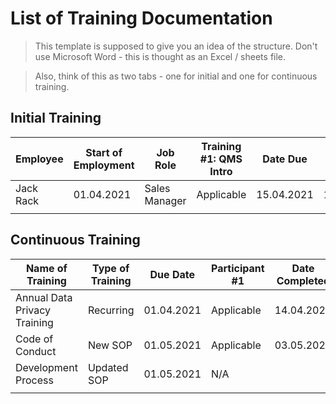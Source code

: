 # List of Training Documentation

> This template is supposed to give you an idea of the structure. Don't use Microsoft Word - this is thought
> as an Excel / sheets file.

> Also, think of this as two tabs - one for initial and one for continuous training.

## Initial Training

| Employee  | Start of Employment | Job Role      | Training #1: QMS Intro | Date Due   | Date Completed | Effectiveness           | Training #2: Data Privacy | (...) |
|-----------|---------------------|---------------|------------------------|------------|----------------|-------------------------|---------------------------|-------|
| Jack Rack | 01.04.2021          | Sales Manager | Applicable             | 15.04.2021 | 14.04.2021     | Confirmed by supervisor | Applicable                |       |
|           |                     |               |                        |            |                |                         |                           |       |

## Continuous Training

| Name of Training             | Type of Training | Due Date   | Participant #1 | Date Completed | Effectiveness Check        | Participant #2 | Date Completed | (...) |
|------------------------------|------------------|------------|----------------|----------------|----------------------------|----------------|----------------|-------|
| Annual Data Privacy Training | Recurring        | 01.04.2021 | Applicable     | 14.04.2021     | Confirmed by questionnaire | Applicable     | 14.04.2021     |       |
| Code of Conduct              | New SOP          | 01.05.2021 | Applicable     | 03.05.2021     | Confirmed by questionnaire | Applicable     | 03.05.2021     |       |
| Development Process          | Updated SOP      | 01.05.2021 | N/A            |                |                            | Applicable     | 03.05.2021     |       |
|                              |                  |            |                |                |                            |                |                |       |
